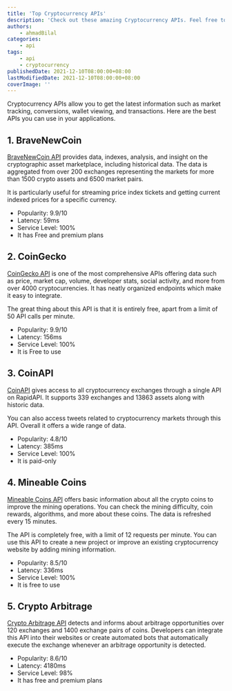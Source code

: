 ```yaml
---
title: 'Top Cryptocurrency APIs'
description: 'Check out these amazing Cryptocurrency APIs. Feel free to use them in your next application.'
authors:
    - ahmadBilal
categories:
    - api
tags:
    - api
    - cryptocurrency
publishedDate: 2021-12-10T08:00:00+08:00
lastModifiedDate: 2021-12-10T08:00:00+08:00
coverImage: ''
---
```


<Lead>
	Cryptocurrency APIs allow you to get the latest information such as market
	tracking, conversions, wallet viewing, and transactions. Here are the best
	APIs you can use in your applications.
</Lead>

## 1. BraveNewCoin

[BraveNewCoin API](https://rapidapi.com/BraveNewCoin/api/bravenewcoin/?utm_source=RapidAPI.com/guides&utm_medium=DevRel&utm_campaign=DevRel) provides data, indexes, analysis, and insight on the cryptographic asset marketplace, including historical data. The data is aggregated from over 200 exchanges representing the markets for more than 1500 crypto assets and 6500 market pairs.

It is particularly useful for streaming price index tickets and getting current indexed prices for a specific currency.

-   Popularity: 9.9/10
-   Latency: 59ms
-   Service Level: 100%
-   It has Free and premium plans

## 2. CoinGecko

[CoinGecko API](https://rapidapi.com/coingecko/api/coingecko/?utm_source=RapidAPI.com/guides&utm_medium=DevRel&utm_campaign=DevRel) is one of the most comprehensive APIs offering data such as price, market cap, volume, developer stats, social activity, and more from over 4000 cryptocurrencies. It has neatly organized endpoints which make it easy to integrate.

The great thing about this API is that it is entirely free, apart from a limit of 50 API calls per minute.

-   Popularity: 9.9/10
-   Latency: 156ms
-   Service Level: 100%
-   It is Free to use

## 3. CoinAPI

[CoinAPI](https://rapidapi.com/coinapi/api/coinapi-rest/?utm_source=RapidAPI.com/guides&utm_medium=DevRel&utm_campaign=DevRel) gives access to all cryptocurrency exchanges through a single API on RapidAPI. It supports 339 exchanges and 13863 assets along with historic data.

You can also access tweets related to cryptocurrency markets through this API. Overall it offers a wide range of data.

-   Popularity: 4.8/10
-   Latency: 385ms
-   Service Level: 100%
-   It is paid-only

## 4. Mineable Coins

[Mineable Coins API](https://rapidapi.com/minerstat/api/mineable-coins/?utm_source=RapidAPI.com/guides&utm_medium=DevRel&utm_campaign=DevRel) offers basic information about all the crypto coins to improve the mining operations. You can check the mining difficulty, coin rewards, algorithms, and more about these coins. The data is refreshed every 15 minutes.

The API is completely free, with a limit of 12 requests per minute. You can use this API to create a new project or improve an existing cryptocurrency website by adding mining information.

-   Popularity: 8.5/10
-   Latency: 336ms
-   Service Level: 100%
-   It is free to use

## 5. Crypto Arbitrage

[Crypto Arbitrage API](https://rapidapi.com/WRT/api/crypto-arbitrage/?utm_source=RapidAPI.com/guides&utm_medium=DevRel&utm_campaign=DevRel) detects and informs about arbitrage opportunities over 120 exchanges and 1400 exchange pairs of coins. Developers can integrate this API into their websites or create automated bots that automatically execute the exchange whenever an arbitrage opportunity is detected.

-   Popularity: 8.6/10
-   Latency: 4180ms
-   Service Level: 98%
-   It has free and premium plans
